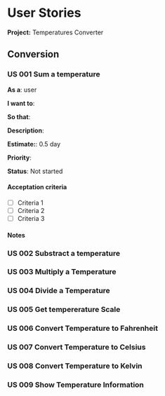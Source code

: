 <!-- 
The title ***MUST***follow the verb/noun template discussed in class.

- As a (user or stakeholder type):
  - I want to (some software feature):
  - So that (some business value): 

Estimate ***MUST***be one of the following values in days of work:
    0.5 days (3–4 hours of work)
    1 day (6–8 hours)
    1.5 days (around 12 hours)
    2 days (around 16 hours)
    3 days (around 24 hours)
    5 days (around 40 hours)

Priority ***MUST***be a number from 10 to 100.

Status ***MUST***be one of the following:
    Not started
    In progress
    Completed-intermediate
    Completed-final 
-->

# User Stories

**Project:** Temperatures Converter

## Conversion

### US 001 Sum a temperature

**As a**: user

**I want to**:

**So that**: 

**Description**:

**Estimate:**: 0.5 day

**Priority**:

**Status**: Not started

#### Acceptation criteria

- [ ] Criteria 1
- [ ] Criteria 2
- [ ] Criteria 3

#### Notes


### US 002 Substract a temperature

### US 003 Multiply a Temperature

### US 004 Divide a Temperature

### US 005 Get tempererature Scale

### US 006 Convert Temperature to Fahrenheit

### US 007 Convert Temperature to Celsius

### US 008 Convert Temperature to Kelvin

### US 009 Show Temperature Information